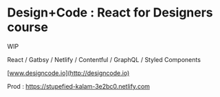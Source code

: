 # Design+Code : React for Designers course

WIP

React / Gatbsy / Netlify / Contentful / GraphQL / Styled Components

[www.designcode.io](http://designcode.io)

Prod : https://stupefied-kalam-3e2bc0.netlify.com
